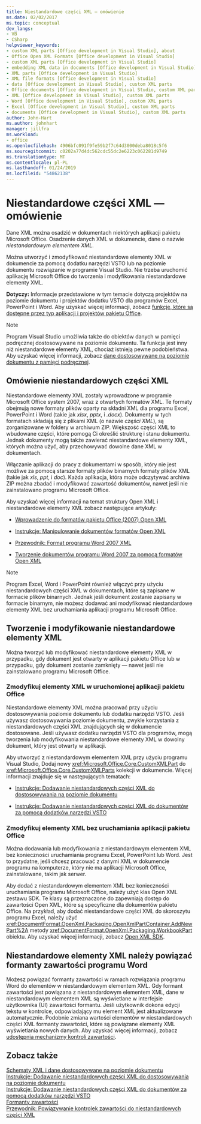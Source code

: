 ```yaml
---
title: Niestandardowe części XML ― omówienie
ms.date: 02/02/2017
ms.topic: conceptual
dev_langs:
- VB
- CSharp
helpviewer_keywords:
- custom XML parts [Office development in Visual Studio], about
- Office Open XML Formats [Office development in Visual Studio]
- custom XML parts [Office development in Visual Studio]
- embedding XML data in documents [Office development in Visual Studio]
- XML parts [Office development in Visual Studio]
- XML file formats [Office development in Visual Studio]
- data [Office development in Visual Studio], custom XML parts
- Office documents [Office development in Visual Studio, custom XML parts
- XML [Office development in Visual Studio], custom XML parts
- Word [Office development in Visual Studio], custom XML parts
- Excel [Office development in Visual Studio], custom XML parts
- documents [Office development in Visual Studio], custom XML parts
author: John-Hart
ms.author: johnhart
manager: jillfra
ms.workload:
- office
ms.openlocfilehash: 4906bfc091f9fe59b2f7c64d3000deba8018c5f6
ms.sourcegitcommit: c0202a77d4dc562cdc55dc2e6223c062281d9749
ms.translationtype: MT
ms.contentlocale: pl-PL
ms.lasthandoff: 01/24/2019
ms.locfileid: "54862138"
---
```

# <a name="custom-xml-parts-overview"></a>Niestandardowe części XML ― omówienie
  Dane XML można osadzić w dokumentach niektórych aplikacji pakietu Microsoft Office. Osadzenie danych XML w dokumencie, dane o nazwie *niestandardowym elementem XML*.  
  
 Można utworzyć i zmodyfikować niestandardowe elementy XML w dokumencie za pomocą dodatku narzędzi VSTO lub na poziomie dokumentu rozwiązanie w programie Visual Studio. Nie trzeba uruchomić aplikację Microsoft Office do tworzenia i modyfikowania niestandardowe elementy XML.  
  
 **Dotyczy:** Informacje przedstawione w tym temacie dotyczą projektów na poziomie dokumentu i projektów dodatku VSTO dla programów Excel, PowerPoint i Word. Aby uzyskać więcej informacji, zobacz [funkcje, które są dostępne przez typ aplikacji i projektów pakietu Office](../vsto/features-available-by-office-application-and-project-type.md).  
  
> [!NOTE]  
>  Program Visual Studio umożliwia także do obiektów danych w pamięci podręcznej dostosowywane na poziomie dokumentu. Ta funkcja jest inny niż niestandardowe elementy XML, chociaż istnieją pewne podobieństwa. Aby uzyskać więcej informacji, zobacz [dane dostosowywane na poziomie dokumentu z pamięci podręcznej](../vsto/cached-data-in-document-level-customizations.md).  
  
## <a name="understand-custom-xml-parts"></a>Omówienie niestandardowych części XML  
 Niestandardowe elementy XML zostały wprowadzone w programie Microsoft Office system 2007, wraz z otwartych formatów XML. Te formaty obejmują nowe formaty plików oparty na składni XML dla programu Excel, PowerPoint i Word (takie jak *xlsx*, *pptx*, i *.docx*). Dokumenty w tych formatach składają się z plikami XML (o nazwie *części XML*), są zorganizowane w foldery w archiwum ZIP. Większość części XML to wbudowane części, które pomogą Ci określić strukturę i stanu dokumentu. Jednak dokumenty mogą także zawierać niestandardowe elementy XML, których można użyć, aby przechowywać dowolne dane XML w dokumentach.  
  
 Włączanie aplikacji do pracy z dokumentami w sposób, który nie jest możliwe za pomocą starsze formaty plików binarnych formaty plików XML (takie jak *xls*, *ppt*, i *doc*). Każda aplikacja, która może odczytywać archiwa ZIP można zbadać i modyfikować zawartość dokumentów, nawet jeśli nie zainstalowano programu Microsoft Office.  
  
 Aby uzyskać więcej informacji na temat struktury Open XML i niestandardowe elementy XML zobacz następujące artykuły:  
  
-   [Wprowadzenie do formatów pakietu Office (2007) Open XML](/previous-versions/office/developer/office-2007/aa338205(v=office.12))  
  
-   [Instrukcje: Manipulowanie dokumentów formatów Open XML](/previous-versions/office/developer/office-2007/aa982683(v=office.12))  
  
-   [Przewodnik: Format programu Word 2007 XML](/previous-versions/office/developer/office-2007/bb266220(v=office.12))  
  
-   [Tworzenie dokumentów programu Word 2007 za pomocą formatów Open XML](/previous-versions/office/developer/office-2007/bb264572(v=office.12))  
  
> [!NOTE]  
>  Program Excel, Word i PowerPoint również włączyć przy użyciu niestandardowych części XML w dokumentach, które są zapisane w formacie plików binarnych. Jednak jeśli dokument zostanie zapisany w formacie binarnym, nie możesz dodawać ani modyfikować niestandardowe elementy XML bez uruchamiania aplikacji programu Microsoft Office.  
  
## <a name="create-and-modify-custom-xml-parts"></a>Tworzenie i modyfikowanie niestandardowe elementy XML  
 Można tworzyć lub modyfikować niestandardowe elementy XML w przypadku, gdy dokument jest otwarty w aplikacji pakietu Office lub w przypadku, gdy dokument zostanie zamknięty — nawet jeśli nie zainstalowano programu Microsoft Office.  
  
### <a name="modify-xml-parts-while-the-office-application-is-running"></a>Zmodyfikuj elementy XML w uruchomionej aplikacji pakietu Office  
 Niestandardowe elementy XML można pracować przy użyciu dostosowywania poziomie dokumentu lub dodatku narzędzi VSTO. Jeśli używasz dostosowywania poziomie dokumentu, zwykle korzystania z niestandardowych części XML znajdujących się w dokumencie dostosowane. Jeśli używasz dodatku narzędzi VSTO dla programów, mogą tworzenia lub modyfikowania niestandardowe elementy XML w dowolny dokument, który jest otwarty w aplikacji.  
  
 Aby utworzyć z niestandardowym elementem XML przy użyciu programu Visual Studio, Dodaj nowy <xref:Microsoft.Office.Core.CustomXMLPart> do <xref:Microsoft.Office.Core.CustomXMLParts> kolekcji w dokumencie. Więcej informacji znajduje się w następujących tematach:  
  
-   [Instrukcje: Dodawanie niestandardowych części XML do dostosowywania na poziomie dokumentu](../vsto/how-to-add-custom-xml-parts-to-document-level-customizations.md)  
  
-   [Instrukcje: Dodawanie niestandardowych części XML do dokumentów za pomocą dodatków narzędzi VSTO](../vsto/how-to-add-custom-xml-parts-to-documents-by-using-vsto-add-ins.md)  
  
### <a name="modify-xml-parts-without-starting-the-office-application"></a>Zmodyfikuj elementy XML bez uruchamiania aplikacji pakietu Office  
 Można dodawania lub modyfikowania z niestandardowym elementem XML bez konieczności uruchamiania programu Excel, PowerPoint lub Word. Jest to przydatne, jeśli chcesz pracować z danymi XML w dokumencie programu na komputerze, który nie ma aplikacji Microsoft Office, zainstalowane, takim jak serwer.  
  
 Aby dodać z niestandardowym elementem XML bez konieczności uruchamiania programu Microsoft Office, należy użyć klas Open XML zestawu SDK. Te klasy są przeznaczone do zapewniają dostęp do zawartości Open XML, które są specyficzne dla dokumentów pakietu Office. Na przykład, aby dodać niestandardowe części XML do skoroszytu programu Excel, należy użyć <xref:DocumentFormat.OpenXml.Packaging.OpenXmlPartContainer.AddNewPart%2A> metody <xref:DocumentFormat.OpenXml.Packaging.WorkbookPart> obiektu. Aby uzyskać więcej informacji, zobacz [Open XML SDK](/office/open-xml/open-xml-sdk).  
  
## <a name="bind-custom-xml-parts-to-word-content-controls"></a>Niestandardowe elementy XML należy powiązać formanty zawartości programu Word  
 Możesz powiązać formanty zawartości w ramach rozwiązania programu Word do elementów w niestandardowym elementem XML. Gdy formant zawartości jest powiązana z niestandardowym elementem XML, dane w niestandardowym elementem XML są wyświetlane w interfejsie użytkownika (UI) zawartości formantu. Jeśli użytkownik dokona edycji tekstu w kontrolce, odpowiadający mu element XML jest aktualizowane automatycznie. Podobnie zmiana wartości elementów w niestandardowych części XML formanty zawartości, które są powiązane elementy XML wyświetlania nowych danych. Aby uzyskać więcej informacji, zobacz [udostępnia mechanizmy kontroli zawartości](../vsto/content-controls.md).  
  
## <a name="see-also"></a>Zobacz także  
 [Schematy XML i dane dostosowywane na poziomie dokumentu](../vsto/xml-schemas-and-data-in-document-level-customizations.md)   
 [Instrukcje: Dodawanie niestandardowych części XML do dostosowywania na poziomie dokumentu](../vsto/how-to-add-custom-xml-parts-to-document-level-customizations.md)   
 [Instrukcje: Dodawanie niestandardowych części XML do dokumentów za pomocą dodatków narzędzi VSTO](../vsto/how-to-add-custom-xml-parts-to-documents-by-using-vsto-add-ins.md)   
 [Formanty zawartości](../vsto/content-controls.md)   
 [Przewodnik: Powiązywanie kontrolek zawartości do niestandardowych części XML](../vsto/walkthrough-binding-content-controls-to-custom-xml-parts.md)  
